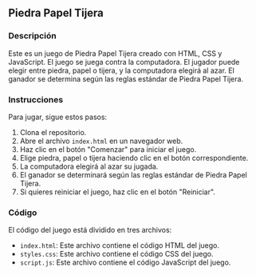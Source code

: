  ## Piedra Papel Tijera 

### Descripción

Este es un juego de Piedra Papel Tijera creado con HTML, CSS y JavaScript. El juego se juega contra la computadora. El jugador puede elegir entre piedra, papel o tijera, y la computadora elegirá al azar. El ganador se determina según las reglas estándar de Piedra Papel Tijera.

### Instrucciones

Para jugar, sigue estos pasos:

1. Clona el repositorio.
2. Abre el archivo `index.html` en un navegador web.
3. Haz clic en el botón "Comenzar" para iniciar el juego.
4. Elige piedra, papel o tijera haciendo clic en el botón correspondiente.
5. La computadora elegirá al azar su jugada.
6. El ganador se determinará según las reglas estándar de Piedra Papel Tijera.
7. Si quieres reiniciar el juego, haz clic en el botón "Reiniciar".

### Código

El código del juego está dividido en tres archivos:

* `index.html`: Este archivo contiene el código HTML del juego.
* `styles.css`: Este archivo contiene el código CSS del juego.
* `script.js`: Este archivo contiene el código JavaScript del juego.